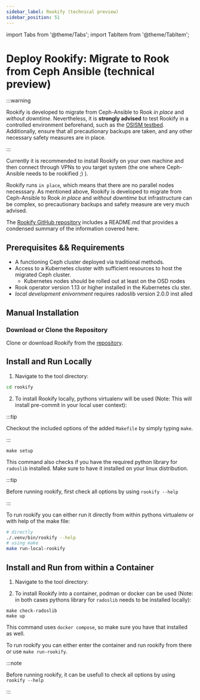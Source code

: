 ```yaml
---
sidebar_label: Rookify (technical preview)
sidebar_position: 51
---
```


import Tabs from '@theme/Tabs';
import TabItem from '@theme/TabItem';

# Deploy Rookify: Migrate to Rook from Ceph Ansible (technical preview)

:::warning

Rookify is developed to migrate from Ceph-Ansible to Rook _in place_ and _without downtime_.
Nevertheless, it is **strongly advised** to test Rookify in a controlled environment beforehand, such as the [OSISM testbed](https://github.com/osism/testbed). Additionally, ensure that all precautionary backups are taken, and any other necessary safety measures are in place.

:::

Currently it is recommended to install Rookify on your own machine and then connect through VPNs to you target system (the one where Ceph-Ansible needs to be rookified ;) ).

Rookify runs `in place`, which means that there are no parallel nodes necesssary. As mentioned above, Rookify is developed to migrate from Ceph-Ansible to Rook _in place_ and _without downtime_ but infrastructure can be complex, so precautionary backups and safety measure are very much advised.

The [Rookify GitHub repository](https://github.com/SovereignCloudStack/rookify) includes a README.md that provides a condensed summary of the information covered here.

## Prerequisites && Requirements

- A functioning Ceph cluster deployed via traditional methods.
- Access to a Kubernetes cluster with sufficient resources to host the
 migrated Ceph cluster.
  - Kubernetes nodes should be rolled out at least on the OSD nodes
- Rook operator version 1.13 or higher installed in the Kubernetes clu
ster.
- _local development enivornment_ requires radoslib version 2.0.0 inst
alled

## Manual Installation

### Download or Clone the Repository

Clone or download Rookify from the [repository](https://github.com/SovereignCloudStack/rookify).

## Install and Run Locally

1.  Navigate to the tool directory:

```bash
cd rookify
```

2. To install Rookify locally, pythons virtualenv will be used (Note: This will install pre-commit in your local user context):

:::tip

Checkout the included options of the added `Makefile` by simply typing `make`.

:::

```
make setup
```

This command also checks if you have the required python library for `radoslib` installed. Make sure to have it installed on your linux distribution.

:::tip

Before running rookify, first check all options by using `rookify --help`

:::

To run rookify you can either run it directly from within pythons virtualenv or with help of the make file:

```bash
# directly
./.venv/bin/rookify --help
# using make
make run-local-rookify
```

## Install and Run from within a Container

1.  Navigate to the tool directory:

2. To install Rookify into a container, podman or docker can be used (Note: in both cases pythons library for `radoslib` needs to be installed locally):

```
make check-radoslib
make up
```

This command uses `docker compose`, so make sure you have that installed as well.

To run rookify you can either enter the container and run rookify from there or use `make run-rookify`.

:::note

Before running rookify, it can be usefull to check all options by using `rookify --help`

:::
